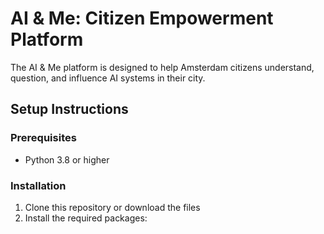 
# AI & Me: Citizen Empowerment Platform

The AI & Me platform is designed to help Amsterdam citizens understand, question, and influence AI systems in their city.

## Setup Instructions

### Prerequisites
- Python 3.8 or higher

### Installation

1. Clone this repository or download the files
2. Install the required packages:
